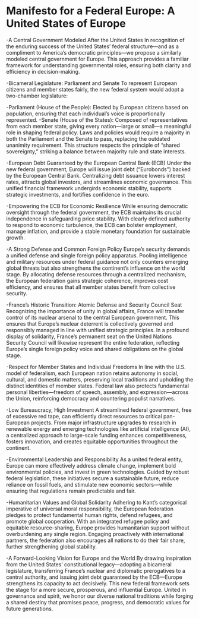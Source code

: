 # Manifesto for a Federal Europe: A United States of Europe
-A Central Government Modeled After the United States
In recognition of the enduring success of the United States’ federal structure—and as a compliment to America’s democratic principles—we propose a similarly modeled central government for Europe. This approach provides a familiar framework for understanding governmental roles, ensuring both clarity and efficiency in decision-making.

-Bicameral Legislature: Parliament and Senate
To represent European citizens and member states fairly, the new federal system would adopt a two-chamber legislature:

 -Parliament (House of the People): Elected by European citizens based on population, ensuring that each individual’s voice is proportionally represented.
 -Senate (House of the States): Composed of representatives from each member state, giving every nation—large or small—a meaningful role in shaping federal policy.
Laws and policies would require a majority in both the Parliament and the Senate to pass, replacing the outdated unanimity requirement. This structure respects the principle of “shared sovereignty,” striking a balance between majority rule and state interests.

-European Debt Guaranteed by the European Central Bank (ECB)
Under the new federal government, Europe will issue joint debt (“Eurobonds”) backed by the European Central Bank. Centralizing debt issuance lowers interest rates, attracts global investors, and streamlines economic governance. This unified financial framework undergirds economic stability, supports strategic investments, and fortifies confidence in the euro.

-Empowering the ECB for Economic Resilience
While ensuring democratic oversight through the federal government, the ECB maintains its crucial independence in safeguarding price stability. With clearly defined authority to respond to economic turbulence, the ECB can bolster employment, manage inflation, and provide a stable monetary foundation for sustainable growth.

-A Strong Defense and Common Foreign Policy
Europe’s security demands a unified defense and single foreign policy apparatus. Pooling intelligence and military resources under federal guidance not only counters emerging global threats but also strengthens the continent’s influence on the world stage. By allocating defense resources through a centralized mechanism, the European federation gains strategic coherence, improves cost efficiency, and ensures that all member states benefit from collective security.

-France’s Historic Transition: Atomic Defense and Security Council Seat
Recognizing the importance of unity in global affairs, France will transfer control of its nuclear arsenal to the central European government. This ensures that Europe’s nuclear deterrent is collectively governed and responsibly managed in line with unified strategic principles. In a profound display of solidarity, France’s permanent seat on the United Nations Security Council will likewise represent the entire federation, reflecting Europe’s single foreign policy voice and shared obligations on the global stage.

-Respect for Member States and Individual Freedoms
In line with the U.S. model of federalism, each European nation retains autonomy in social, cultural, and domestic matters, preserving local traditions and upholding the distinct identities of member states. Federal law also protects fundamental personal liberties—freedom of speech, assembly, and expression—across the Union, reinforcing democracy and countering populist narratives.

-Low Bureaucracy, High Investment
A streamlined federal government, free of excessive red tape, can efficiently direct resources to critical pan-European projects. From major infrastructure upgrades to research in renewable energy and emerging technologies like artificial intelligence (AI), a centralized approach to large-scale funding enhances competitiveness, fosters innovation, and creates equitable opportunities throughout the continent.

-Environmental Leadership and Responsibility
As a united federal entity, Europe can more effectively address climate change, implement bold environmental policies, and invest in green technologies. Guided by robust federal legislation, these initiatives secure a sustainable future, reduce reliance on fossil fuels, and stimulate new economic sectors—while ensuring that regulations remain predictable and fair.

-Humanitarian Values and Global Solidarity
Adhering to Kant’s categorical imperative of universal moral responsibility, the European federation pledges to protect fundamental human rights, defend refugees, and promote global cooperation. With an integrated refugee policy and equitable resource-sharing, Europe provides humanitarian support without overburdening any single region. Engaging proactively with international partners, the federation also encourages all nations to do their fair share, further strengthening global stability.

-A Forward-Looking Vision for Europe and the World
By drawing inspiration from the United States’ constitutional legacy—adopting a bicameral legislature, transferring France’s nuclear and diplomatic prerogatives to a central authority, and issuing joint debt guaranteed by the ECB—Europe strengthens its capacity to act decisively. This new federal framework sets the stage for a more secure, prosperous, and influential Europe. United in governance and spirit, we honor our diverse national traditions while forging a shared destiny that promises peace, progress, and democratic values for future generations.

